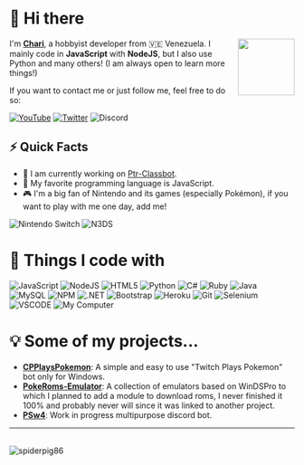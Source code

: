 # 👋 Hi there

<img align='right' src='https://media.tenor.com/images/63873f69c224c1a1910a08f92557b9e4/tenor.gif' width='100'>

I'm [**Chari**](https://chariarch.github.io), a hobbyist developer from
🇻🇪 Venezuela. I mainly code in **JavaScript** with **NodeJS**, but I also use Python and many others! (I am always open to learn more things!)

If you want to contact me or just follow me, feel free to do so:

[![YouTube](https://img.shields.io/badge/CharizardGam3rHD-darkred?style=flat-square&logo=youtube&logoColor=white)]()
[![Twitter](https://img.shields.io/badge/@CharizardGam3r-1DA1F2?style=flat-square&logo=twitter&logoColor=white)](https://twitter.com/CharizardGam3r)
![Discord](https://img.shields.io/badge/@Chari69%231010-7289DA?style=flat-square&logo=discord&logoColor=white)

## ⚡️ Quick Facts

- 🔭 I am currently working on [Ptr-Classbot](https://github.com/ChariArch/Ptr-Classbot).
- 🎉 My favorite programming language is JavaScript.
- 🎮 I'm a big fan of Nintendo and its games (especially Pokémon), if you want to play with me one day, add me!

![Nintendo Switch](https://img.shields.io/badge/Nintendo_Switch-D12228?style=flat-square&logo=nintendo-switch&logoColor=white)
![N3DS](https://img.shields.io/badge/3DS:_2895--8178--3514-D12228?style=flat-square&logo=nintendo-3ds&logoColor=white)

# 🚀 Things I code with

![JavaScript](https://img.shields.io/badge/JavaScript-323330?style=flat-square&logo=javascript&logoColor=F7DF1E)
![NodeJS](https://img.shields.io/badge/Node.js-43853D?style=flat-square&logo=node-dot-js&logoColor=white)
![HTML5](https://img.shields.io/badge/HTML5-E34F26?style=flat-square&logo=html5&logoColor=white)
![Python](https://img.shields.io/badge/Python-3776AB?style=flat-square&logo=python&logoColor=white)
![C#](https://img.shields.io/badge/C%23-239120?style=flat-square&logo=c-sharp&logoColor=white)
![Ruby](https://img.shields.io/badge/Ruby-CC342D?style=flat-square&logo=ruby&logoColor=white)
![Java](https://img.shields.io/badge/-Java-E34A86?style=flat-square&logo=java)
![MySQL](https://img.shields.io/badge/MySQL-00000F?style=flat-square&logo=mysql&logoColor=white)
![NPM](https://img.shields.io/badge/NPM-CB3837?style=flat-square&logo=npm&logoColor=white)
![.NET](https://img.shields.io/badge/.NET-5C2D91?style=flat-square&logo=dot-net&logoColor=white)
![Bootstrap](https://img.shields.io/badge/Bootstrap-563D7C?style=flat-square&logo=bootstrap&logoColor=white)
![Heroku](https://img.shields.io/badge/Heroku-430098?style=flat-square&logo=heroku&logoColor=white)
![Git](https://img.shields.io/badge/Git-F05032?style=flat-square&logo=git&logoColor=white)
![Selenium](https://img.shields.io/badge/Selenium-43B02A?style=flat-square&logo=Selenium&logoColor=white)
![VSCODE](https://img.shields.io/badge/VSCode-0078D4?style=flat-square&logo=visual%20studio%20code&logoColor=white)
![My Computer](https://img.shields.io/badge/Windows-Lenovo_ThinkPad_T420-0078D6?style=flat-square&logo=windows&logoColor=white)

# 💡 Some of my projects...

- [**CPPlaysPokemon**](https://cdn.baomitu.com): A simple and easy to use "Twitch Plays Pokemon" bot only for Windows.
- [**PokeRoms-Emulator**](https://github.com/ChariArch/PokeRoms-Emulator): A collection of emulators based on WinDSPro to which I planned to add a module to download roms, I never finished it 100% and probably never will since it was linked to another project.
- [**PSw4**](https://github.com/ChariArch/PSw4): Work in progress multipurpose discord bot.

---

<br />
<img src="https://github-readme-stats.vercel.app/api?username=ChariArch&show_icons=true&count_private=true" alt="spiderpig86" />
